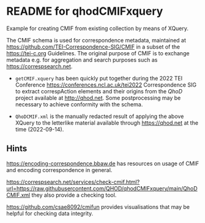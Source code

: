 # README for qhodCMIFxquery

Example for creating CMIF from existing collection by means of XQuery. 

The CMIF schema is used for correspondence metadata, maintained at 
 <https://github.com/TEI-Correspondence-SIG/CMIF> 
in a subset of the <https://tei-c.org> Guidelines. The original purpose 
of CMIF is to exchange metadata e.g. for aggregation and search purposes 
such as <https://correspsearch.net>. 

- `getCMIF.xquery` has been quickly put together during the 2022 
TEI Conference <https://conferences.ncl.ac.uk/tei2022> Correspondence
SIG to extract correspAction elements and their origins from the *QhoD* 
project available at <http://qhod.net>. Some postprocessing 
may be necessary to achieve conformity with the schema. 

- `QhoDCMIF.xml` is the manually redacted result of applying the 
above XQuery to the letterlike material available through <https://qhod.net>
at the time (2022-09-14).

## Hints

<https://encoding-correspondence.bbaw.de> has resources on usage of CMIF 
and encoding correspondence in general. 

https://correspsearch.net/services/check-cmif.html?url=https://raw.githubusercontent.com/QHOD/qhodCMIFxquery/main/QhoDCMIF.xml they also provide a checking tool. 

https://github.com/csae8092/cmifun provides visualisations that may be helpful for checking data integrity.
